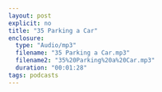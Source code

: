 ```yaml
---
layout: post
explicit: no
title: "35 Parking a Car"
enclosure:
  type: "Audio/mp3"
  filename: "35 Parking a Car.mp3"
  filename2: "35%20Parking%20a%20Car.mp3"
  duration: "00:01:28"
tags: podcasts
---
```


